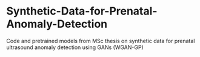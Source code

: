 # Synthetic-Data-for-Prenatal-Anomaly-Detection
Code and pretrained models from MSc thesis on synthetic data for prenatal ultrasound anomaly detection using GANs (WGAN-GP)
